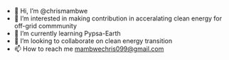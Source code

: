 - 👋 Hi, I’m @chrismambwe
- 👀 I’m interested in making contribution in acceralating clean energy for off-grid commmunity
- 🌱 I’m currently learning Pypsa-Earth
- 💞️ I’m looking to collaborate on clean energy transition
- 📫 How to reach me mambwechris099@gmail.com

<!---
chrismambwe/chrismambwe is a ✨ special ✨ repository because its `README.md` (this file) appears on your GitHub profile.
You can click the Preview link to take a look at your changes.
--->
